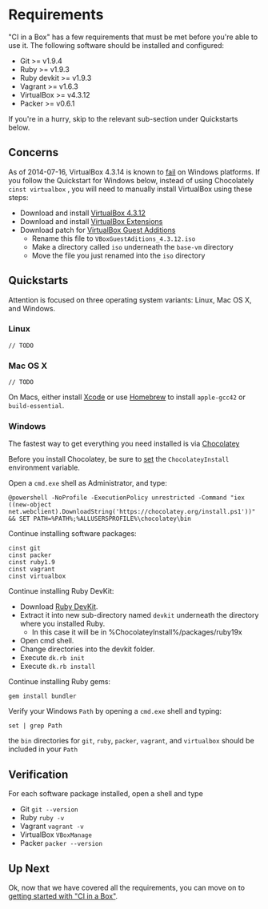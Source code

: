 # Requirements

"CI in a Box" has a few requirements that must be met before you're able to use it. The following software should be installed and configured:

* Git >= v1.9.4
* Ruby >= v1.9.3
* Ruby devkit >= v1.9.3
* Vagrant >= v1.6.3
* VirtualBox >= v4.3.12
* Packer >= v0.6.1


If you're in a hurry, skip to the relevant sub-section under Quickstarts below.


## Concerns

As of 2014-07-16, VirtualBox 4.3.14 is known to [fail](https://forums.virtualbox.org/viewtopic.php?f=6&t=62615) on Windows platforms. If you follow the Quickstart for Windows below, instead of using Chocolately `cinst virtualbox` , you will need to manually install VirtualBox using these steps:

* Download and install [VirtualBox 4.3.12](http://download.virtualbox.org/virtualbox/4.3.12/VirtualBox-4.3.12-93733-Win.exe)
* Download and install [VirtualBox Extensions](http://download.virtualbox.org/virtualbox/4.3.12/Oracle_VM_VirtualBox_Extension_Pack-4.3.12-93733.vbox-extpack)
* Download patch for [VirtualBox Guest Additions](https://www.virtualbox.org/download/testcase/VBoxGuestAdditions_4.3.13-94832.iso)
    * Rename this file to `VBoxGuestAditions_4.3.12.iso`
    * Make a directory called `iso` underneath the `base-vm` directory
    * Move the file you just renamed into the `iso` directory


## Quickstarts

Attention is focused on three operating system variants: Linux, Mac OS X, and Windows. 


### Linux

    // TODO


### Mac OS X

    // TODO
    
On Macs, either install [Xcode](https://developer.apple.com/xcode/downloads/) or use [Homebrew](http://mxcl.github.io/homebrew/) to install `apple-gcc42` or `build-essential`.


### Windows

The fastest way to get everything you need installed is via [Chocolatey](https://chocolatey.org/)
  
Before you install Chocolatey, be sure to [set](https://github.com/chocolatey/chocolatey/wiki/Installation#before-you-install) the `ChocolateyInstall` environment variable.

Open a `cmd.exe` shell as Administrator, and type:

    @powershell -NoProfile -ExecutionPolicy unrestricted -Command "iex ((new-object net.webclient).DownloadString('https://chocolatey.org/install.ps1'))" && SET PATH=%PATH%;%ALLUSERSPROFILE%\chocolatey\bin

Continue installing software packages:

    cinst git
    cinst packer
    cinst ruby1.9
    cinst vagrant
    cinst virtualbox

Continue installing Ruby DevKit: 

* Download [Ruby DevKit](https://github.com/downloads/oneclick/rubyinstaller/DevKit-tdm-32-4.5.2-20111229-1559-sfx.exe).  
* Extract it into new sub-directory named `devkit` underneath the directory where you installed Ruby.
    * In this case it will be in %ChocolateyInstall%/packages/ruby19x
* Open cmd shell. 
* Change directories into the devkit folder. 
* Execute `dk.rb init`
* Execute `dk.rb install`

Continue installing Ruby gems:

    gem install bundler


Verify your Windows `Path` by opening a `cmd.exe` shell and typing: 

    set | grep Path
    
the `bin` directories for `git`, `ruby`, `packer`, `vagrant`, and `virtualbox` should be included in your `Path`


## Verification

For each software package installed, open a shell and type 

* Git `git --version`
* Ruby `ruby -v`
* Vagrant `vagrant -v`
* VirtualBox `VBoxManage`
* Packer `packer --version`


## Up Next

Ok, now that we have covered all the requirements, you can move on to [getting started with "CI in a Box"](GETTING_STARTED.md).
